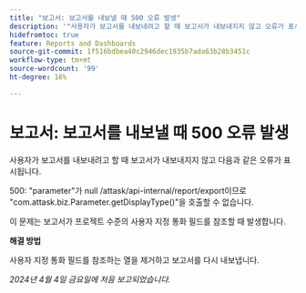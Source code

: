 ```yaml
---
title: "보고서: 보고서를 내보낼 때 500 오류 발생"
description: '"사용자가 보고서를 내보내려고 할 때 보고서가 내보내지지 않고 오류가 표시됩니다. 해결 방법을 사용할 수 있습니다.”'
hidefromtoc: true
feature: Reports and Dashboards
source-git-commit: 1f516bdbea40c2946dec1935b7ada63b28b3451c
workflow-type: tm+mt
source-wordcount: '99'
ht-degree: 16%

---
```



# 보고서: 보고서를 내보낼 때 500 오류 발생

사용자가 보고서를 내보내려고 할 때 보고서가 내보내지지 않고 다음과 같은 오류가 표시됩니다.

500: &quot;parameter&quot;가 null /attask/api-internal/report/export이므로 &quot;com.attask.biz.Parameter.getDisplayType()&quot;을 호출할 수 없습니다.

이 문제는 보고서가 프로젝트 수준의 사용자 지정 통화 필드를 참조할 때 발생합니다.

**해결 방법**

사용자 지정 통화 필드를 참조하는 열을 제거하고 보고서를 다시 내보냅니다.

_2024년 4월 4일 금요일에 처음 보고되었습니다._
